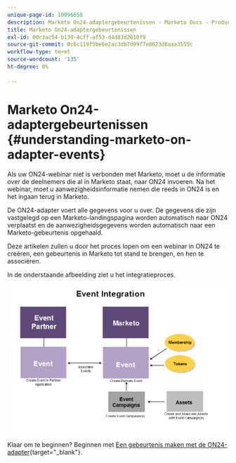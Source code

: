 ```yaml
---
unique-page-id: 10096658
description: Marketo On24-adaptergebeurtenissen - Marketo Docs - Productdocumentatie
title: Marketo On24-adaptergebeurtenissen
exl-id: 00c3ac54-b139-4cff-af53-d4d83d2610f9
source-git-commit: 0c6c119f5be6e2ac3db7d99f7e8623d8aaa3555c
workflow-type: tm+mt
source-wordcount: '135'
ht-degree: 0%

---
```


# Marketo On24-adaptergebeurtenissen {#understanding-marketo-on-adapter-events}

Als uw ON24-webinar niet is verbonden met Marketo, moet u de informatie over de deelnemers die al in Marketo staat, naar ON24 invoeren. Na het webinar, moet u aanwezigheidsinformatie nemen die reeds in ON24 is en het ingaan terug in Marketo.

De ON24-adapter voert alle gegevens voor u over. De gegevens die zijn vastgelegd op een Marketo-landingspagina worden automatisch naar ON24 verplaatst en de aanwezigheidsgegevens worden automatisch naar een Marketo-gebeurtenis opgehaald.

Deze artikelen zullen u door het proces lopen om een webinar in ON24 te creëren, een gebeurtenis in Marketo tot stand te brengen, en hen te associëren.

In de onderstaande afbeelding ziet u het integratieproces.

![](assets/image2015-12-16-11-3a26-3a29.png)

Klaar om te beginnen? Beginnen met [Een gebeurtenis maken met de ON24-adapter](/help/marketo/product-docs/demand-generation/events/create-an-event/create-an-event-with-the-marketo-on24-adapter.md){target=&quot;_blank&quot;}.
